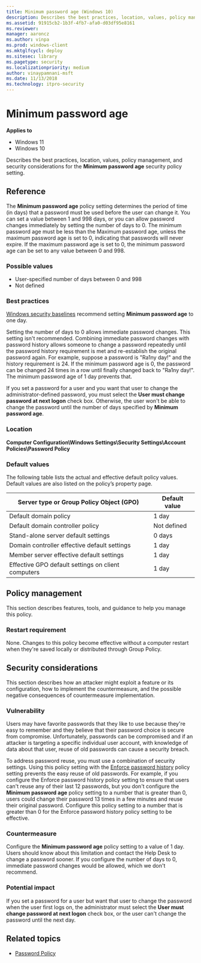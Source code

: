 ```yaml
---
title: Minimum password age (Windows 10)
description: Describes the best practices, location, values, policy management, and security considerations for the Minimum password age security policy setting.
ms.assetid: 91915cb2-1b3f-4fb7-afa0-d03df95e8161
ms.reviewer: 
manager: aaroncz
ms.author: vinpa
ms.prod: windows-client
ms.mktglfcycl: deploy
ms.sitesec: library
ms.pagetype: security
ms.localizationpriority: medium
author: vinaypamnani-msft
ms.date: 11/13/2018
ms.technology: itpro-security
---
```


# Minimum password age

**Applies to**
-   Windows 11
-   Windows 10

Describes the best practices, location, values, policy management, and security considerations for the **Minimum password age** security policy setting.

## Reference

The **Minimum password age** policy setting determines the period of time (in days) that a password must be used before the user can change it. You can set a value between 1 and 998 days, or you can allow password changes immediately by setting the number of days to 0. The minimum password age must be less than the Maximum password age, unless the maximum password age is set to 0, indicating that passwords will never expire. If the maximum password age is set to 0, the minimum password age can be set to any value between 0 and 998.

### Possible values

-   User-specified number of days between 0 and 998
-   Not defined

### Best practices

[Windows security baselines](../windows-security-baselines.md) recommend setting **Minimum password age** to one day. 

Setting the number of days to 0 allows immediate password changes. This setting isn't recommended. 
Combining immediate password changes with password history allows someone to change a password repeatedly until the password history requirement is met and re-establish the original password again. 
For example, suppose a password is "Ra1ny day!" and the history requirement is 24. 
If the minimum password age is 0, the password can be changed 24 times in a row until finally changed back to "Ra1ny day!". 
The minimum password age of 1 day prevents that.

If you set a password for a user and you want that user to change the administrator-defined password, you must select the **User must change password at next logon** check box. 
Otherwise, the user won't be able to change the password until the number of days specified by **Minimum password age**.

### Location

**Computer Configuration\\Windows Settings\\Security Settings\\Account Policies\\Password Policy**

### Default values

The following table lists the actual and effective default policy values. Default values are also listed on the policy’s property page.

| Server type or Group Policy Object (GPO) | Default value |
| - | - |
| Default domain policy| 1 day| 
| Default domain controller policy| Not defined| 
| Stand-alone server default settings | 0 days| 
| Domain controller effective default settings | 1 day| 
| Member server effective default settings | 1 day| 
| Effective GPO default settings on client computers| 1 day| 
 
## Policy management

This section describes features, tools, and guidance to help you manage this policy.

### Restart requirement

None. Changes to this policy become effective without a computer restart when they're saved locally or distributed through Group Policy.

## Security considerations

This section describes how an attacker might exploit a feature or its configuration, how to implement the countermeasure, and the possible negative consequences of countermeasure implementation.

### Vulnerability

Users may have favorite passwords that they like to use because they're easy to remember and they believe that their password choice is secure from compromise. Unfortunately, passwords can be compromised and if an attacker is targeting a specific individual user account, with knowledge of data about that user, reuse of old passwords can cause a security breach.

To address password reuse, you must use a combination of security settings. Using this policy setting with the [Enforce password history](enforce-password-history.md) policy setting prevents the easy reuse of old passwords. For example, if you configure the Enforce password history policy setting to ensure that users can't reuse any of their last 12 passwords, but you don't configure the **Minimum password age** policy setting to a number that is greater than 0, users could change their password 13 times in a few minutes and reuse their original password. Configure this policy setting to a number that is greater than 0 for the Enforce password history policy setting to be effective.

### Countermeasure

Configure the **Minimum password age** policy setting to a value of 1 day. Users should know about this limitation and contact the Help Desk to change a password sooner. If you configure the number of days to 0, immediate password changes would be allowed, which we don't recommend.

### Potential impact

If you set a password for a user but want that user to change the password when the user first logs on, the administrator must select the **User must change password at next logon** check box, or the user can't change the password until the next day.

## Related topics

- [Password Policy](password-policy.md)
